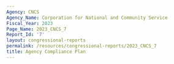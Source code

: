 ```yaml
---
Agency: CNCS
Agency_Name: Corporation for National and Community Service
Fiscal_Year: 2023
Page_Name: 2023_CNCS_7
Report_Id: '7'
layout: congressional-reports
permalink: /resources/congressional-reports/2023_CNCS_7
title: Agency Compliance Plan
---
```

